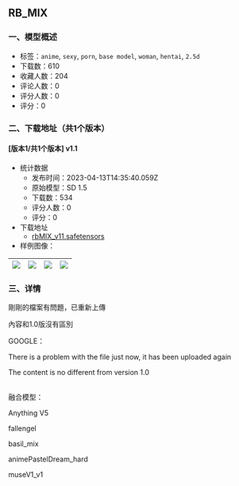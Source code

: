 ## RB_MIX
### 一、模型概述

- 标签：`anime`, `sexy`, `porn`, `base model`, `woman`, `hentai`, `2.5d`
- 下载数：610
- 收藏人数：204
- 评论人数：0
- 评分人数：0
- 评分：0

### 二、下载地址（共1个版本）

#### [版本1/共1个版本] v1.1

- 统计数据
  - 发布时间：2023-04-13T14:35:40.059Z
  - 原始模型：SD 1.5
  - 下载数：534
  - 评分人数：0
  - 评分：0
- 下载地址
  - [rbMIX_v11.safetensors](https://civitai.com/api/download/models/44720)
- 样例图像：

| <img src="https://image.civitai.com/xG1nkqKTMzGDvpLrqFT7WA/c351ce0a-6bd1-44ea-0358-1b0f06c0b600/width=450/486450.jpeg" /> | <img src="https://image.civitai.com/xG1nkqKTMzGDvpLrqFT7WA/b5dc747d-673c-4846-d371-c581d6244b00/width=450/486447.jpeg" /> | <img src="https://image.civitai.com/xG1nkqKTMzGDvpLrqFT7WA/34591fac-d043-4e8b-9a1c-1a483856b400/width=450/486449.jpeg" /> | <img src="https://image.civitai.com/xG1nkqKTMzGDvpLrqFT7WA/0bab8150-1dee-4e8b-814f-761a32d03d00/width=450/486448.jpeg" /> |
| ---- | ---- | ---- | ---- |


### 三、详情
<p>剛剛的檔案有問題，已重新上傳</p><p>內容和1.0版沒有區別</p><p>GOOGLE：</p><p>There is a problem with the file just now, it has been uploaded again</p><p>The content is no different from version 1.0<br /><br /></p><p>融合模型：</p><p>Anything V5</p><p>fallengel</p><p>basil_mix</p><p>animePastelDream_hard</p><p>museV1_v1</p><p></p>